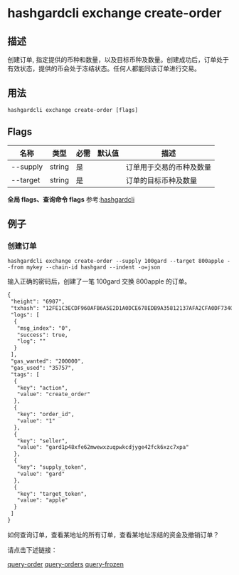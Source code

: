 # hashgardcli exchange create-order

## 描述

创建订单, 指定提供的币种和数量，以及目标币种及数量。创建成功后，订单处于有效状态，提供的币会处于冻结状态。任何人都能同该订单进行交易。

## 用法

```shell
hashgardcli exchange create-order [flags]
```

## Flags

| 名称       | 类型                  | 必需        | 默认值            | 描述      |
| --------------- | ---------------- | -------------- | --------- | ------------- |
| --supply     | string | 是 || 订单用于交易的币种及数量             |
| --target        | string | 是 || 订单的目标币种及数量           |

**全局 flags、查询命令 flags** 参考:[hashgardcli](../README.md)

## 例子

### 创建订单

```shell
hashgardcli exchange create-order --supply 100gard --target 800apple --from mykey --chain-id hashgard --indent -o=json
```

输入正确的密码后，创建了一笔 100gard 交换 800apple 的订单。

```txt
{
 "height": "6907",
 "txhash": "12FE1C3ECDF960AFB6A5E2D1A0DCE678EDB9A35812137AFA2CFA0DF7340C8F12",
 "logs": [
  {
   "msg_index": "0",
   "success": true,
   "log": ""
  }
 ],
 "gas_wanted": "200000",
 "gas_used": "35757",
 "tags": [
  {
   "key": "action",
   "value": "create_order"
  },
  {
   "key": "order_id",
   "value": "1"
  },
  {
   "key": "seller",
   "value": "gard1p48xfe62mwewxzuqpwkcdjyge42fck6xzc7xpa"
  },
  {
   "key": "supply_token",
   "value": "gard"
  },
  {
   "key": "target_token",
   "value": "apple"
  }
 ]
}
```

如何查询订单，查看某地址的所有订单，查看某地址冻结的资金及撤销订单？

请点击下述链接：

[query-order](query-order.md)
[query-orders](query-orders.md)
[query-frozen](query-frozen.md)
